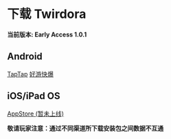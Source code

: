 # 下载 Twirdora
**当前版本: Early Access 1.0.1**
## Android
[TapTap](https://www.taptap.com/app/212893/)
[好游快爆](https://www.3839.com/a/132664.htm)

## iOS/iPad OS
[AppStore (暂未上线)](https://store.apple.com)

**敬请玩家注意：通过不同渠道所下载安装包之间数据不互通**
